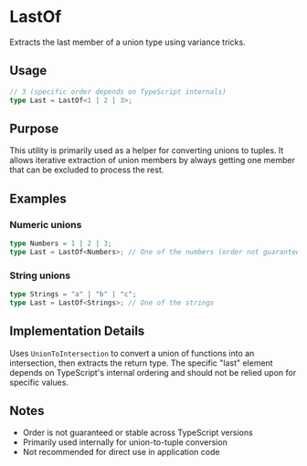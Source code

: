 # LastOf

Extracts the last member of a union type using variance tricks.

## Usage

```typescript
// 3 (specific order depends on TypeScript internals)
type Last = LastOf<1 | 2 | 3>;
```

## Purpose

This utility is primarily used as a helper for converting unions to tuples. It
allows iterative extraction of union members by always getting one member that
can be excluded to process the rest.

## Examples

### Numeric unions

```typescript
type Numbers = 1 | 2 | 3;
type Last = LastOf<Numbers>; // One of the numbers (order not guaranteed)
```

### String unions

```typescript
type Strings = "a" | "b" | "c";
type Last = LastOf<Strings>; // One of the strings
```

## Implementation Details

Uses `UnionToIntersection` to convert a union of functions into an intersection,
then extracts the return type. The specific "last" element depends on
TypeScript's internal ordering and should not be relied upon for specific
values.

## Notes

- Order is not guaranteed or stable across TypeScript versions
- Primarily used internally for union-to-tuple conversion
- Not recommended for direct use in application code
